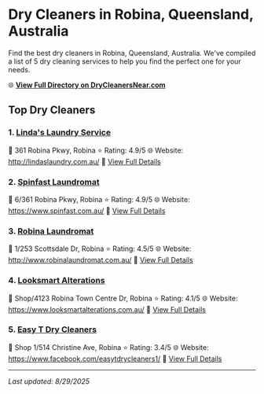 # Dry Cleaners in Robina, Queensland, Australia

Find the best dry cleaners in Robina, Queensland, Australia. We've compiled a list of 5 dry cleaning services to help you find the perfect one for your needs.

🌐 **[View Full Directory on DryCleanersNear.com](https://drycleanersnear.com/city/Australia/Queensland/Robina)**

## Top Dry Cleaners

### 1. [Linda's Laundry Service](https://drycleanersnear.com/dryCleaner/68aa73a939cc7c0899005d06/linda-s-laundry-service)
📍 361 Robina Pkwy, Robina
⭐ Rating: 4.9/5
🌐 Website: http://lindaslaundry.com.au/
🔗 [View Full Details](https://drycleanersnear.com/dryCleaner/68aa73a939cc7c0899005d06/linda-s-laundry-service)

### 2. [Spinfast Laundromat](https://drycleanersnear.com/dryCleaner/68aa73e939cc7c0899005f7d/spinfast-laundromat)
📍 6/361 Robina Pkwy, Robina
⭐ Rating: 4.9/5
🌐 Website: https://www.spinfast.com.au/
🔗 [View Full Details](https://drycleanersnear.com/dryCleaner/68aa73e939cc7c0899005f7d/spinfast-laundromat)

### 3. [Robina Laundromat](https://drycleanersnear.com/dryCleaner/68aa733a39cc7c089900594a/robina-laundromat)
📍 1/253 Scottsdale Dr, Robina
⭐ Rating: 4.5/5
🌐 Website: http://www.robinalaundromat.com.au/
🔗 [View Full Details](https://drycleanersnear.com/dryCleaner/68aa733a39cc7c089900594a/robina-laundromat)

### 4. [Looksmart Alterations](https://drycleanersnear.com/dryCleaner/68aa735939cc7c0899005a53/looksmart-alterations)
📍 Shop/4123 Robina Town Centre Dr, Robina
⭐ Rating: 4.1/5
🌐 Website: https://www.looksmartalterations.com.au/
🔗 [View Full Details](https://drycleanersnear.com/dryCleaner/68aa735939cc7c0899005a53/looksmart-alterations)

### 5. [Easy T Dry Cleaners](https://drycleanersnear.com/dryCleaner/68aa73aa39cc7c0899005d23/easy-t-dry-cleaners)
📍 Shop 1/514 Christine Ave, Robina
⭐ Rating: 3.4/5
🌐 Website: https://www.facebook.com/easytdrycleaners1/
🔗 [View Full Details](https://drycleanersnear.com/dryCleaner/68aa73aa39cc7c0899005d23/easy-t-dry-cleaners)


---

*Last updated: 8/29/2025*
